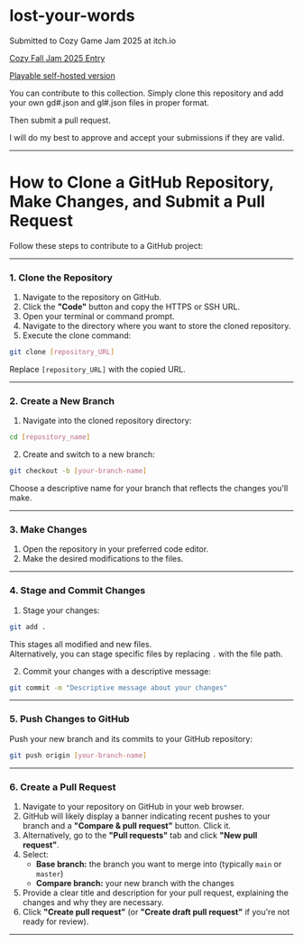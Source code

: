 # lost-your-words

Submitted to Cozy Game Jam 2025 at itch.io

[Cozy Fall Jam 2025 Entry](https://itch.io/jam/cozy-fall-jam-2025/rate/3983378)

[Playable self-hosted version](http://lostwords.org/Lost%20Your%20Words)

You can contribute to this collection. Simply clone this repository and add your own gd#.json and gl#.json files in proper format.

Then submit a pull request.

I will do my best to approve and accept your submissions if they are valid.

---

# How to Clone a GitHub Repository, Make Changes, and Submit a Pull Request

Follow these steps to contribute to a GitHub project:

---

### 1. Clone the Repository

1. Navigate to the repository on GitHub.
2. Click the **"Code"** button and copy the HTTPS or SSH URL.
3. Open your terminal or command prompt.
4. Navigate to the directory where you want to store the cloned repository.
5. Execute the clone command:

```bash
git clone [repository_URL]
```

Replace `[repository_URL]` with the copied URL.

---

### 2. Create a New Branch

1. Navigate into the cloned repository directory:

```bash
cd [repository_name]
```

2. Create and switch to a new branch:

```bash
git checkout -b [your-branch-name]
```

Choose a descriptive name for your branch that reflects the changes you'll make.

---

### 3. Make Changes

1. Open the repository in your preferred code editor.
2. Make the desired modifications to the files.

---

### 4. Stage and Commit Changes

1. Stage your changes:

```bash
git add .
```

This stages all modified and new files.  
Alternatively, you can stage specific files by replacing `.` with the file path.

2. Commit your changes with a descriptive message:

```bash
git commit -m "Descriptive message about your changes"
```

---

### 5. Push Changes to GitHub

Push your new branch and its commits to your GitHub repository:

```bash
git push origin [your-branch-name]
```

---

### 6. Create a Pull Request

1. Navigate to your repository on GitHub in your web browser.
2. GitHub will likely display a banner indicating recent pushes to your branch and a **"Compare & pull request"** button. Click it.
3. Alternatively, go to the **"Pull requests"** tab and click **"New pull request"**.
4. Select:
   - **Base branch:** the branch you want to merge into (typically `main` or `master`)
   - **Compare branch:** your new branch with the changes
5. Provide a clear title and description for your pull request, explaining the changes and why they are necessary.
6. Click **"Create pull request"** (or **"Create draft pull request"** if you're not ready for review).

---
